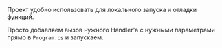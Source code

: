 Проект удобно использовать для локального запуска и отладки функций.

Просто добавляем вызов нужного Handler'а с нужными параметрами прямо в `Program.cs` и запускаем.
